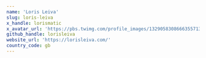 ```yaml
---
name: 'Loris Leiva'
slug: loris-leiva
x_handle: lorismatic
x_avatar_url: 'https://pbs.twimg.com/profile_images/1329058308666355713/EqifLLEx_200x200.jpg'
github_handle: lorisleiva
website_url: 'https://lorisleiva.com/'
country_code: gb
---
```

